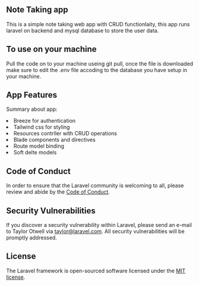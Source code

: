 ## Note Taking app
<p>
This is a simple note taking web app with CRUD functionlaity, this app runs laravel on backend and mysql database to store the user data. 
</p>

## To use on your machine
Pull the code on to your machine useing git pull, once the file is downloaded make sure to edit the .env file accoding to the database you have setup in your machine.

## App Features
Summary about app:
<li> Breeze for authentication
<li> Tailwind css for styling
<li> Resources contrller with CRUD operations
<li> Blade components and directives
<li> Route model binding
<li> Soft delte models

## Code of Conduct

In order to ensure that the Laravel community is welcoming to all, please review and abide by the [Code of Conduct](https://laravel.com/docs/contributions#code-of-conduct).

## Security Vulnerabilities

If you discover a security vulnerability within Laravel, please send an e-mail to Taylor Otwell via [taylor@laravel.com](mailto:taylor@laravel.com). All security vulnerabilities will be promptly addressed.

## License

The Laravel framework is open-sourced software licensed under the [MIT license](https://opensource.org/licenses/MIT).
